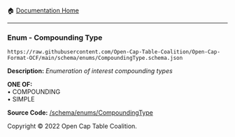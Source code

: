 :house: [Documentation Home](../../home/xudiera/code/README.md)

---

### Enum - Compounding Type

`https://raw.githubusercontent.com/Open-Cap-Table-Coalition/Open-Cap-Format-OCF/main/schema/enums/CompoundingType.schema.json`

**Description:** _Enumeration of interest compounding types_

**ONE OF:**</br>&bull; COMPOUNDING </br>&bull; SIMPLE

**Source Code:** [/schema/enums/CompoundingType](../../../../../../../../schema/enums/CompoundingType.schema.json)

Copyright © 2022 Open Cap Table Coalition.
